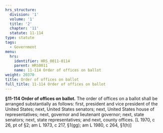 ```yaml
---
hrs_structure:
  division: '1'
  volume: '1'
  title: '2'
  chapter: '11'
  statute: 11-114
type: statute
tags:
  - Government
menu:
  hrs:
    identifier: HRS_0011-0114
    parent: HRS0011
    name: 11-114 Order of offices on ballot
weight: 20370
title: Order of offices on ballot
full_title: 11-114 Order of offices on ballot
---
```

**§11-114 Order of offices on ballot.** The order of offices on a ballot shall be arranged substantially as follows: first, president and vice president of the United States; next, United States senators; next, United States house of representatives; next, governor and lieutenant governor; next, state senators; next, state representatives; and next, county offices. [L 1970, c 26, pt of §2; am L 1973, c 217, §1(gg); am L 1980, c 264, §1(h)]